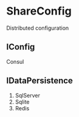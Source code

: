 # ShareConfig
Distributed configuration

## IConfig
Consul

## IDataPersistence
1. SqlServer
2. Sqlite
3. Redis
